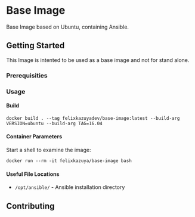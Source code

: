 # Base Image

Base Image based on Ubuntu, containing Ansible.

## Getting Started

This Image is intented to be used as a base image and not for stand alone.

### Prerequisities

### Usage

#### Build
```shell
docker build . --tag felixkazuyadev/base-image:latest --build-arg VERSION=ubuntu --build-arg TAG=16.04
```


#### Container Parameters

Start a shell to examine the image:

```shell
docker run --rm -it felixkazuya/base-image bash
```

#### Useful File Locations

* `/opt/ansible/` - Ansible installation directory

## Contributing

